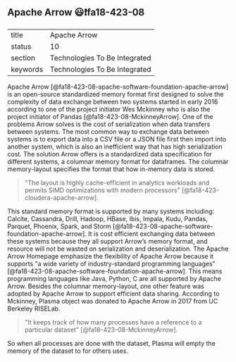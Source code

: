 ## Apache Arrow :smiley::exclamation:fa18-423-08


|          |                               |
| -------- | ----------------------------- |
| title    | Apache Arrow                  |
| status   | 10                            |
| section  | Technologies To Be Integrated |
| keywords | Technologies To Be Integrated |

Apache Arrow [@fa18-423-08-apache-software-foundation-apache-arrow] is an open-source standardized memory format first designed to solve the complexity of data exchange between two systems started in early 2016 according to one of the project initiator Wes Mckinney who is also the project initiator of Pandas [@fa18-423-08-MckinneyArrow]. One of the problems Arrow solves is the cost of serialization when data transfers between systems. The most common way to exchange data between systems is to export data into a CSV file or a JSON file first then import into another system, which is also an inefficient way that has high serialization cost.
The solution Arrow offers is a standardized data specification for different systems, a columnar memory format for dataframes. The columnar memory-layout specifies the format that how in-memory data is stored.

> "The layout is highly cache-efficient in analytics workloads and permits SIMD optimizations with modern processors" [@fa18-423-cloudera-apache-arrow].

This standard memory format is supported by many systems including: Calcite, Cassandra, Drill, Hadoop, HBase, Ibis, Impala, Kudu, Pandas, Parquet, Phoenix, Spark, and Storm [@fa18-423-08-apache-software-foundation-apache-arrow]. It is cost efficient exchanging data between these systems because they all support Arrow’s memory format, and resource will not be wasted on serialization and deserialization. The Apache Arrow Homepage emphasize the flexibility of Apache Arrow because it supports "a wide variety of industry-standard programming languages"  [@fa18-423-08-apache-software-foundation-apache-arrow]. This means programming languages like Java, Python, C are all supported by Apache Arrow.
Besides the columnar memory-layout, one other feature was adopted by Apache Arrow to support efficient data sharing. According to Mckinney, Plasma object was donated to Apache Arrow in 2017 from UC Berkeley RISELab.

> "It keeps track of how many processes have a reference to a particular dataset" [@fa18-423-08-MckinneyArrow].

So when all processes are done with the dataset, Plasma will empty the memory of the dataset to for others uses.
